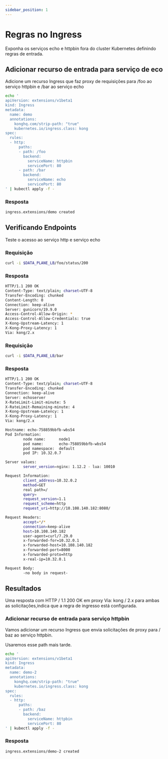 ```yaml
---
sidebar_position: 1
---
```


# Regras no Ingress

Exponha os serviços echo e httpbin fora do cluster Kubernetes definindo regras de entrada.
## Adicionar recurso de entrada para serviço de eco

Adicione um recurso Ingress que faz proxy de requisições para /foo ao serviço httpbin e /bar  ao serviço echo

```bash
echo '
apiVersion: extensions/v1beta1
kind: Ingress
metadata:
  name: demo
  annotations:
    konghq.com/strip-path: "true"
    kubernetes.io/ingress.class: kong
spec:
  rules:
  - http:
      paths:
      - path: /foo
        backend:
          serviceName: httpbin
          servicePort: 80
      - path: /bar
        backend:
          serviceName: echo
          servicePort: 80
' | kubectl apply -f -
```
### Resposta
```bash
ingress.extensions/demo created
```

## Verificando Endpoints

Teste o acesso ao serviço http e serviço echo

### Requisição
```bash
curl -i $DATA_PLANE_LB/foo/status/200
```
### Resposta
```bash
HTTP/1.1 200 OK
Content-Type: text/plain; charset=UTF-8
Transfer-Encoding: chunked
Content-Length: 0
Connection: keep-alive
Server: gunicorn/19.9.0
Access-Control-Allow-Origin: *
Access-Control-Allow-Credentials: true
X-Kong-Upstream-Latency: 1
X-Kong-Proxy-Latency: 1
Via: kong/2.x
```
### Requisição
```bash
curl -i $DATA_PLANE_LB/bar
```
### Resposta
```bash
HTTP/1.1 200 OK
Content-Type: text/plain; charset=UTF-8
Transfer-Encoding: chunked
Connection: keep-alive
Server: echoserver
X-RateLimit-Limit-minute: 5
X-RateLimit-Remaining-minute: 4
X-Kong-Upstream-Latency: 1
X-Kong-Proxy-Latency: 1
Via: kong/2.x

Hostname: echo-758859bbfb-wbs54
Pod Information:
        node name:      node1
        pod name:       echo-758859bbfb-wbs54
        pod namespace:  default
        pod IP: 10.32.0.7

Server values:
        server_version=nginx: 1.12.2 - lua: 10010

Request Information:
        client_address=10.32.0.2
        method=GET
        real path=/
        query=
        request_version=1.1
        request_scheme=http
        request_uri=http://10.108.140.182:8080/

Request Headers:
        accept=*/*
        connection=keep-alive
        host=10.108.140.182
        user-agent=curl/7.29.0
        x-forwarded-for=10.32.0.1
        x-forwarded-host=10.108.140.182
        x-forwarded-port=8000
        x-forwarded-proto=http
        x-real-ip=10.32.0.1

Request Body:
        -no body in request-
```

## Resultados

Uma resposta com HTTP / 1.1 200 OK em proxy Via:  kong / 2.x  para ambas as solicitações,indica que a regra de ingresso está configurada.
### Adicionar recurso de entrada para serviço httpbin

Vamos adicionar um recurso Ingress que envia solicitações de proxy para / baz ao serviço httpbin.

Usaremos esse path mais tarde.

```bash
echo '
apiVersion: extensions/v1beta1
kind: Ingress
metadata:
  name: demo-2
  annotations:
    konghq.com/strip-path: "true"
    kubernetes.io/ingress.class: kong
spec:
  rules:
  - http:
      paths:
      - path: /baz
        backend:
          serviceName: httpbin
          servicePort: 80
' | kubectl apply -f -
```
### Resposta
```bash
ingress.extensions/demo-2 created
```